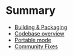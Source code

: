 # Summary

- [Building & Packaging](./building/basic.md)
- [Codebase overview](./CODEBASE.md)
- [Portable mode](./PORTABLE_MODE.md)
- [Community Fixes](./community-fixes.md)
